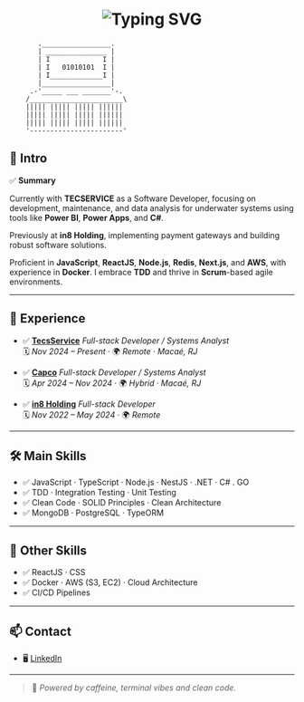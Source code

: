 
<!-- README.md - Perfil Retro Style -->
<h1 align="center">
  <img src="https://readme-typing-svg.demolab.com?font=Fira+Code&duration=3000&pause=1000&color=00FF00&center=true&vCenter=true&width=435&lines=Hi+there!+I'm+Savinnsk;Fullstack+Dev+%7C+Golang+%7C+Nodejs;Welcome+to+my+Zone+%F0%9F%9A%80" alt="Typing SVG" />
</h1>

```
       ._________________.
       | _______________ |
       | I             I |
       | I   01010101  I |
       | I_____________I |
       |_________________|
     .-'_____ ___ _______'-.
    /_______________________\
    ||||| ||||| ||||| ||||||
    ||||| ||||| ||||| ||||||
    ||||| ||||| ||||| ||||||
    '-----------------------'
```



## 🧠 Intro

✅ **Summary**

Currently with **TECSERVICE** as a Software Developer, focusing on development, maintenance, and data analysis for underwater systems using tools like **Power BI**, **Power Apps**, and **C#**.

Previously at **in8 Holding**, implementing payment gateways and building robust software solutions.

Proficient in **JavaScript**, **ReactJS**, **Node.js**, **Redis**, **Next.js**, and **AWS**, with experience in **Docker**. I embrace **TDD** and thrive in **Scrum**-based agile environments.

---

## 💼 Experience

- ✅ [**TecsService**](https://tecserviceengenharia.com.br)
  *Full-stack Developer / Systems Analyst*  
  🗓️ *Nov 2024 – Present* · 🌍 *Remote · Macaé, RJ*

- ✅  [**Capco**](https://www.capco.com/) 
  *Full-stack Developer / Systems Analyst*  
  🗓️ *Apr 2024 – Nov 2024* · 🌍 *Hybrid · Macaé, RJ*

- ✅ [**in8 Holding**](https://in8.com.br)
  *Full-stack Developer*  
  🗓️ *Nov 2022 – May 2024* · 🌍 *Remote*

---

## 🛠️ Main Skills

- ✅ JavaScript · TypeScript · Node.js · NestJS · .NET · C# . GO
- ✅ TDD · Integration Testing · Unit Testing
- ✅ Clean Code · SOLID Principles · Clean Architecture
- ✅ MongoDB · PostgreSQL · TypeORM

---

## 🎨 Other Skills

- ✅ ReactJS · CSS
- ✅ Docker · AWS (S3, EC2) · Cloud Architecture
- ✅ CI/CD Pipelines

---

## 📫 Contact

- 🖥️ [LinkedIn](https://www.linkedin.com/in/s%C3%A1vio-pican%C3%A7o-b739a518a/)

---

> 💾 *Powered by caffeine, terminal vibes and clean code.*


